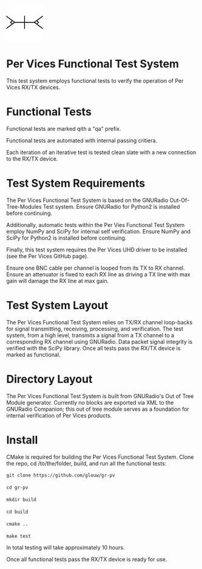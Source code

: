 ![](pv.png)

# Per Vices Functional Test System

This test system employs functional tests to verify the operation of Per Vices RX/TX devices.

# Functional Tests

Functional tests are marked qith a "qa" prefix.

Functional tests are automated with internal passing critiera.

Each iteration of an iterative test is tested clean slate with a new connection to the RX/TX device.

# Test System Requirements

The Per Vices Functional Test System is based on the GNURadio Out-Of-Tree-Modules Test system. Ensure
GNURadio for Python2 is installed before continuing.

Additionally, automatic tests within the Per Vies Functional Test System employ
NumPy and SciPy for internal self verification. Ensure NumPy and SciPy for Python2 is installed before continuing.

Finally, this test system requires the Per Vices UHD driver to be installed (see the Per Vices GitHub page).

Ensure one BNC cable per channel is looped from its TX to RX channel. Ensure an attenuator is fixed to
each RX line as driving a TX line with max gain will damage the RX line at max gain.

# Test System Layout

The Per Vices Functional Test System relies on TX/RX channel loop-backs for signal transmitting, receiving,
processing, and verification. The test system, from a high level, transmits a signal from a TX channel to
a corresponding RX channel using GNURadio. Data packet signal integrity is verified with the
SciPy library. Once all tests pass the RX/TX device is marked as functional.

# Directory Layout

The Per Vices Functional Test System is built from GNURadio's Out of Tree Module generator.
Currently no blocks are exported via XML to the GNURadio Companion; this out of tree module
serves as a foundation for internal verification of Per Vices products.

# Install

CMake is required for building the Per Vices Functional Test System.
Clone the repo, cd /to/the/folder, build, and run all the functional tests:

```
git clone https://github.com/glouw/gr-pv

cd gr-pv

mkdir build

cd build

cmake ..

make test
```

In total testing will take approximately 10 hours.

Once all functional tests pass the RX/TX device is ready for use.
